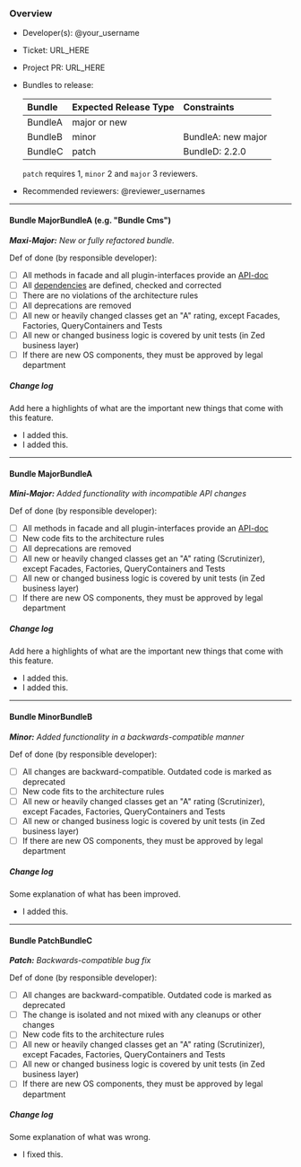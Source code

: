 ### Overview
- Developer(s): @your_username

- Ticket: URL_HERE

- Project PR: URL_HERE

- Bundles to release:

   Bundle       | Expected Release Type | Constraints
   :----------- | :------------         | :------------
   BundleA      | major or new          | 
   BundleB      | minor                 | BundleA: new major
   BundleC      | patch                 | BundleD: 2.2.0

   `patch` requires 1, `minor` 2 and `major` 3 reviewers.

- Recommended reviewers: @reviewer_usernames

-----------------------------------------

#### Bundle MajorBundleA (e.g. "Bundle Cms")

_**Maxi-Major:** New or fully refactored bundle._

Def of done (by responsible developer):
- [ ] All methods in facade and all plugin-interfaces provide an [API-doc](https://academy.spryker.com/display/CORE/Definition+of+API)
- [ ] All [dependencies](https://academy.spryker.com/display/CORE/Bundle+Dependency+Guidelines) are defined, checked and corrected
- [ ] There are no violations of the architecture rules
- [ ] All deprecations are removed
- [ ] All new or heavily changed classes get an "A" rating, except Facades, Factories, QueryContainers and Tests
- [ ] All new or changed business logic is covered by unit tests (in Zed business layer)
- [ ] If there are new OS components, they must be approved by legal department

##### Change log
Add here a highlights of what are the important new things that come with this feature. 
- I added this.
- I added this.

-----------------------------------------

#### Bundle MajorBundleA

_**Mini-Major:** Added functionality with incompatible API changes_

Def of done (by responsible developer):
- [ ] All methods in facade and all plugin-interfaces provide an [API-doc](https://academy.spryker.com/display/CORE/Definition+of+API)
- [ ] New code fits to the architecture rules
- [ ] All deprecations are removed
- [ ] All new or heavily changed classes get an "A" rating (Scrutinizer), except Facades, Factories, QueryContainers and Tests
- [ ] All new or changed business logic is covered by unit tests (in Zed business layer)
- [ ] If there are new OS components, they must be approved by legal department

##### Change log
Add here a highlights of what are the important new things that come with this feature. 
- I added this.
- I added this.

-----------------------------------------

#### Bundle MinorBundleB

_**Minor:** Added functionality in a backwards-compatible manner_

Def of done (by responsible developer):
- [ ] All changes are backward-compatible. Outdated code is marked as deprecated
- [ ] New code fits to the architecture rules
- [ ] All new or heavily changed classes get an "A" rating (Scrutinizer), except Facades, Factories, QueryContainers and Tests
- [ ] All new or changed business logic is covered by unit tests (in Zed business layer)
- [ ] If there are new OS components, they must be approved by legal department

##### Change log

Some explanation of what has been improved.
- I added this.

-----------------------------------------

#### Bundle PatchBundleC

_**Patch:** Backwards-compatible bug fix_

Def of done (by responsible developer):
- [ ] All changes are backward-compatible. Outdated code is marked as deprecated
- [ ] The change is isolated and not mixed with any cleanups or other changes
- [ ] New code fits to the architecture rules
- [ ] All new or heavily changed classes get an "A" rating (Scrutinizer), except Facades, Factories, QueryContainers and Tests
- [ ] All new or changed business logic is covered by unit tests (in Zed business layer)
- [ ] If there are new OS components, they must be approved by legal department

##### Change log

Some explanation of what was wrong.
- I fixed this.
